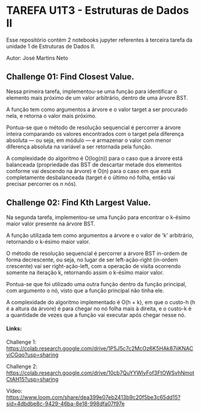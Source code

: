 # TAREFA U1T3 - Estruturas de Dados II

Esse repositório contém 2 notebooks jupyter referentes à terceira tarefa da unidade 1 de Estruturas de Dados II.

Autor: José Martins Neto

## Challenge 01: Find Closest Value.
Nessa primeira tarefa, implementou-se uma função para identificar o elemento mais próximo de um valor arbitrário, dentro de uma árvore BST. 

A função tem como argumentos a árvore e o valor target a ser procurado nela, e retorna o valor mais próximo. 

Pontua-se que o método de resolução sequencial é percorrer a árvore inteira comparando os valores encontrados com o target pela diferença absoluta — ou seja, em módulo — e armazenar o valor com menor diferença absoluta na variável a ser retornada pela função.

A complexidade do algoritmo é O(log(n)) para o caso que a árvore está balanceada (propriedade das BST de descartar metade dos elementos conforme vai descendo na árvore) e O(n) para o caso em que está completamente desbalanceada (target é o último nó folha, então vai precisar percorrer os n nós).

## Challenge 02: Find Kth Largest Value.

Na segunda tarefa, implementou-se uma função para encontrar o k-ésimo maior valor presente na árvore BST.

A função utilizada tem como argumentos a árvore e o valor de 'k' arbitrário, retornando o k-ésimo maior valor.

O método de resolução sequencial é percorrer a árvore BST in-ordem de forma decrescente, ou seja, no lugar de ser left-ação-right (in-ordem crescente) vai ser right-ação-left, com a operação de visita ocorrendo somente na iteração k, retornando assim o k-ésimo maior valor.

Pontua-se que foi utilizado uma outra função dentro da função principal, com argumento o nó, visto que a função principal não tinha ele.

A complexidade do algoritmo implementado é O(h + k), em que o custo-h (h é a altura da árvore) é para chegar no nó folha mais à direita, e o custo-k é a quantidade de vezes que a função vai executar após chegar nesse nó.

#### Links:

Challenge 1: https://colab.research.google.com/drive/1P5J5c7c2McOz6K5HAk87iiKNACyiCGqo?usp=sharing

Challenge 2: https://colab.research.google.com/drive/10cb7QuYYWlyFof3FtOWSvhNmotCtAH15?usp=sharing

Vídeo: https://www.loom.com/share/dea399e07eb2413b9c20f5be3c65dd15?sid=4dbdbe8c-9429-46ba-8e18-998dfa07f97e
